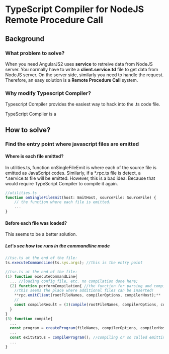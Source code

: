 # TypeScript Compiler for NodeJS Remote Procedure Call

## Background
### What problem to solve?
When you need AngularJS2 uses **service** to retreive data from NodeJS server. You normally have to write a **client.service.td** file to get data from NodeJS server. On the server side, similarly you need to handle the request. Therefore, an easy solution is a **Remote Procedure Call** system.
### Why modify Typescript Compiler?
Typescript Compiler provides the easiest way to hack into the .ts code file. 

TypeScript Compiler is a 

## How to solve?

### Find the entry point where javascript files are emitted

#### Where is each file emitted?
In utilities.ts, function onSingleFileEmit is where each of the source file is emitted as JavaScript codes. Similarly, if a *.rpc.ts file is detect, a *.service.ts file will be emitted. However, this is a bad idea. Because that would require TypeScript Compiler to compile it again.
```typescript
//utilities.ts
function onSingleFileEmit(host: EmitHost, sourceFile: SourceFile) {
    // the function where each file is emitted.
    ...
}
```

#### Before each file was loaded?
This seems to be a better solution.
##### Let's see how tsc runs in the commandline mode
```typescript
//tsc.ts at the end of the file:
ts.executeCommandLine(ts.sys.args); //this is the entry point
```
```typescript
//tsc.ts at the end of the file:
(1) function executeCommandLine{
  ... //loading config file, etc. no compilation done here;
  (2) function performCompilation{ //the function for parsing and compiling
    //this seems the place where additional files can be inserted!
    **rpc.emitClient(rootFileNames, compilerOptions, compilerHost);**
    //
    const compileResult = (3)compile(rootFileNames, compilerOptions, compilerHost);
  }
}
(3) function compile{
  ...
  const program = createProgram(fileNames, compilerOptions, compilerHost); // parsing
  ...
  const exitStatus = compileProgram(); //compiling or so called emitting
  ...
}
```
  
